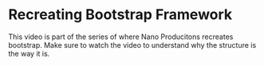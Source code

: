 # Recreating Bootstrap Framework

This video is part of the series of where Nano Producitons recreates bootstrap. Make sure to watch the video to understand why the structure is the way it is.
